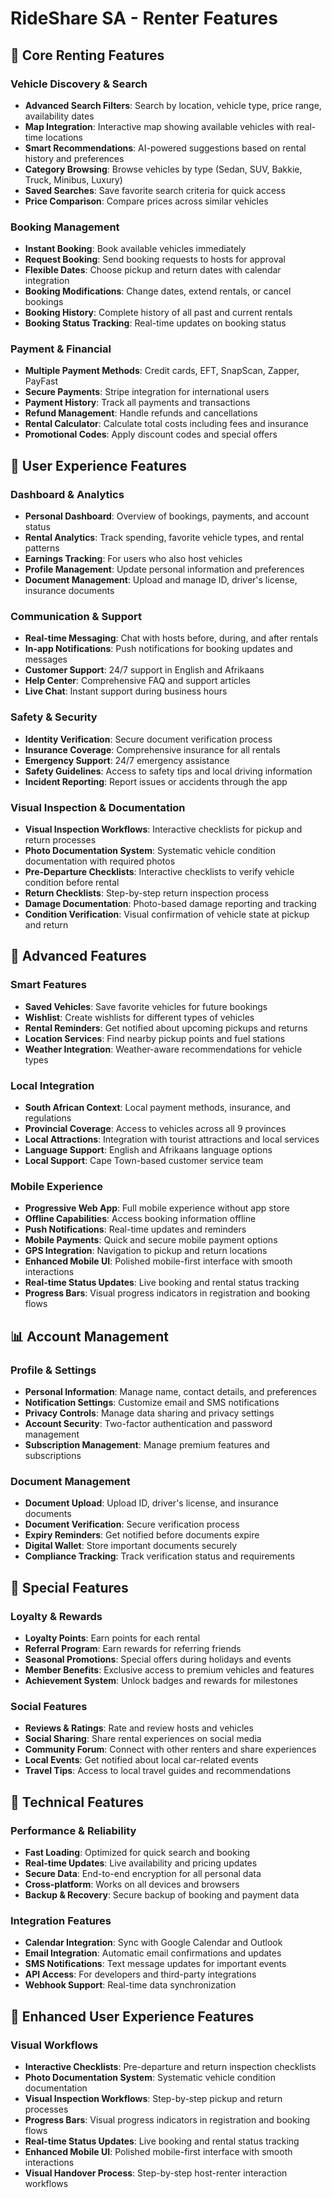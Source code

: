 # RideShare SA - Renter Features

## 🚗 Core Renting Features

### Vehicle Discovery & Search
- **Advanced Search Filters**: Search by location, vehicle type, price range, availability dates
- **Map Integration**: Interactive map showing available vehicles with real-time locations
- **Smart Recommendations**: AI-powered suggestions based on rental history and preferences
- **Category Browsing**: Browse vehicles by type (Sedan, SUV, Bakkie, Truck, Minibus, Luxury)
- **Saved Searches**: Save favorite search criteria for quick access
- **Price Comparison**: Compare prices across similar vehicles

### Booking Management
- **Instant Booking**: Book available vehicles immediately
- **Request Booking**: Send booking requests to hosts for approval
- **Flexible Dates**: Choose pickup and return dates with calendar integration
- **Booking Modifications**: Change dates, extend rentals, or cancel bookings
- **Booking History**: Complete history of all past and current rentals
- **Booking Status Tracking**: Real-time updates on booking status

### Payment & Financial
- **Multiple Payment Methods**: Credit cards, EFT, SnapScan, Zapper, PayFast
- **Secure Payments**: Stripe integration for international users
- **Payment History**: Track all payments and transactions
- **Refund Management**: Handle refunds and cancellations
- **Rental Calculator**: Calculate total costs including fees and insurance
- **Promotional Codes**: Apply discount codes and special offers

## 📱 User Experience Features

### Dashboard & Analytics
- **Personal Dashboard**: Overview of bookings, payments, and account status
- **Rental Analytics**: Track spending, favorite vehicle types, and rental patterns
- **Earnings Tracking**: For users who also host vehicles
- **Profile Management**: Update personal information and preferences
- **Document Management**: Upload and manage ID, driver's license, insurance documents

### Communication & Support
- **Real-time Messaging**: Chat with hosts before, during, and after rentals
- **In-app Notifications**: Push notifications for booking updates and messages
- **Customer Support**: 24/7 support in English and Afrikaans
- **Help Center**: Comprehensive FAQ and support articles
- **Live Chat**: Instant support during business hours

### Safety & Security
- **Identity Verification**: Secure document verification process
- **Insurance Coverage**: Comprehensive insurance for all rentals
- **Emergency Support**: 24/7 emergency assistance
- **Safety Guidelines**: Access to safety tips and local driving information
- **Incident Reporting**: Report issues or accidents through the app

### Visual Inspection & Documentation
- **Visual Inspection Workflows**: Interactive checklists for pickup and return processes
- **Photo Documentation System**: Systematic vehicle condition documentation with required photos
- **Pre-Departure Checklists**: Interactive checklists to verify vehicle condition before rental
- **Return Checklists**: Step-by-step return inspection process
- **Damage Documentation**: Photo-based damage reporting and tracking
- **Condition Verification**: Visual confirmation of vehicle state at pickup and return

## 🎯 Advanced Features

### Smart Features
- **Saved Vehicles**: Save favorite vehicles for future bookings
- **Wishlist**: Create wishlists for different types of vehicles
- **Rental Reminders**: Get notified about upcoming pickups and returns
- **Location Services**: Find nearby pickup points and fuel stations
- **Weather Integration**: Weather-aware recommendations for vehicle types

### Local Integration
- **South African Context**: Local payment methods, insurance, and regulations
- **Provincial Coverage**: Access to vehicles across all 9 provinces
- **Local Attractions**: Integration with tourist attractions and local services
- **Language Support**: English and Afrikaans language options
- **Local Support**: Cape Town-based customer service team

### Mobile Experience
- **Progressive Web App**: Full mobile experience without app store
- **Offline Capabilities**: Access booking information offline
- **Push Notifications**: Real-time updates and reminders
- **Mobile Payments**: Quick and secure mobile payment options
- **GPS Integration**: Navigation to pickup and return locations
- **Enhanced Mobile UI**: Polished mobile-first interface with smooth interactions
- **Real-time Status Updates**: Live booking and rental status tracking
- **Progress Bars**: Visual progress indicators in registration and booking flows

## 📊 Account Management

### Profile & Settings
- **Personal Information**: Manage name, contact details, and preferences
- **Notification Settings**: Customize email and SMS notifications
- **Privacy Controls**: Manage data sharing and privacy settings
- **Account Security**: Two-factor authentication and password management
- **Subscription Management**: Manage premium features and subscriptions

### Document Management
- **Document Upload**: Upload ID, driver's license, and insurance documents
- **Document Verification**: Secure verification process
- **Expiry Reminders**: Get notified before documents expire
- **Digital Wallet**: Store important documents securely
- **Compliance Tracking**: Track verification status and requirements

## 🎁 Special Features

### Loyalty & Rewards
- **Loyalty Points**: Earn points for each rental
- **Referral Program**: Earn rewards for referring friends
- **Seasonal Promotions**: Special offers during holidays and events
- **Member Benefits**: Exclusive access to premium vehicles and features
- **Achievement System**: Unlock badges and rewards for milestones

### Social Features
- **Reviews & Ratings**: Rate and review hosts and vehicles
- **Social Sharing**: Share rental experiences on social media
- **Community Forum**: Connect with other renters and share experiences
- **Local Events**: Get notified about local car-related events
- **Travel Tips**: Access to local travel guides and recommendations

## 🔧 Technical Features

### Performance & Reliability
- **Fast Loading**: Optimized for quick search and booking
- **Real-time Updates**: Live availability and pricing updates
- **Secure Data**: End-to-end encryption for all personal data
- **Cross-platform**: Works on all devices and browsers
- **Backup & Recovery**: Secure backup of booking and payment data

### Integration Features
- **Calendar Integration**: Sync with Google Calendar and Outlook
- **Email Integration**: Automatic email confirmations and updates
- **SMS Notifications**: Text message updates for important events
- **API Access**: For developers and third-party integrations
- **Webhook Support**: Real-time data synchronization

## 🎨 Enhanced User Experience Features

### Visual Workflows
- **Interactive Checklists**: Pre-departure and return inspection checklists
- **Photo Documentation System**: Systematic vehicle condition documentation
- **Visual Inspection Workflows**: Step-by-step pickup and return processes
- **Progress Bars**: Visual progress indicators in registration and booking flows
- **Real-time Status Updates**: Live booking and rental status tracking
- **Enhanced Mobile UI**: Polished mobile-first interface with smooth interactions
- **Visual Handover Process**: Step-by-step host-renter interaction workflows



